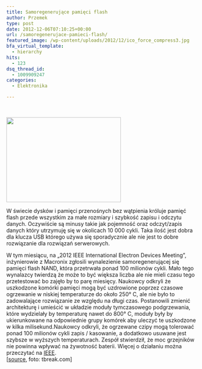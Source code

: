 ```yaml
---
title: Samoregenerujące pamięci flash
author: Przemek
type: post
date: 2012-12-06T07:10:25+00:00
url: /samoregenerujace-pamieci-flash/
featured_image: /wp-content/uploads/2012/12/ico_force_compress3.jpg
bfa_virtual_template:
  - hierarchy
hits:
  - 123
dsq_thread_id:
  - 1009909247
categories:
  - Elektronika

---
```

&nbsp;

[<img class="size-full wp-image-49 alignright" title="flash" alt="" src="http://techfreak.pl/wp-content/uploads/2012/12/flash.jpg" width="300" height="222" />][1]

W świecie dysków i pamięci przenośnych bez wątpienia króluje pamięć flash przede wszystkim za małe rozmiary i szybkość zapisu i odczytu danych. Oczywiście są minusy takie jak pojemność oraz odczyt/zapis danych który utrzymuję się w okolicach 10 000 cykli. Taka ilość jest dobra dla klucza USB którego używa się sporadycznie ale nie jest to dobre rozwiązanie dla rozwiązań serwerowych.

<!--more-->

<div>
  W tym miesiącu, na „2012 IEEE International Electron Devices Meeting”, inżynierowie z Macronix zgłosili wynalezienie samoregenerującej się pamięci flash NAND, która przetrwała ponad 100 milionów cykli. Mało tego wynalazcy twierdzą że może to być większa liczba ale nie mieli czasu tego przetestować bo zajęło by to parę miesięcy. Naukowcy odkryli że uszkodzone komórki pamięci mogą być uzdrowione poprzez czasowe ogrzewanie w niskiej temperaturze do około 250° C, ale nie było to zadowalające rozwiązanie ze względu na długi czas. Postanowili zmienić architekturę i umieścić w układzie moduły tymczasowego podgrzewania, które wydzielały by temperaturę nawet do 800° C, moduły były by ukierunkowane na odpowiednie grupy komórek aby uleczyć te uszkodzone w kilka milisekund.Naukowcy odkryli, że ogrzewane czipy mogą tolerować ponad 100 milionów cykli zapis / kasowanie, a dodatkowo usuwane jest szybsze w wyższych temperaturach. Zespół stwierdził, że moc grzejników nie powinna wpływać na żywotność baterii. Więcej o działaniu można przeczytać na <a href="http://spectrum.ieee.org/semiconductors/memory/flash-memory-survives-100-million-cycles" target="_blank">IEEE</a>.
</div>

<div>
  [<a href="http://spectrum.ieee.org/semiconductors/memory/flash-memory-survives-100-million-cycles" target="_blank">source</a>, foto: tbreak.com]
</div>

 [1]: http://techfreak.pl/wp-content/uploads/2012/12/flash.jpg